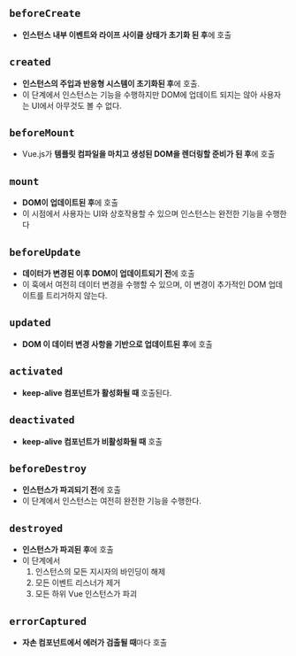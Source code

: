 ## `beforeCreate`

- **인스턴스 내부 이벤트와 라이프 사이클 상태가 초기화 된 후**에 호출

## `created`

- **인스턴스의 주입과 반응형 시스템이 초기화된 후**에 호출.
- 이 단계에서 인스턴스는 기능을 수행하지만 DOM에 업데이트 되지는 않아 사용자는 UI에서 아무것도 볼 수 없다.

## `beforeMount`

- Vue.js가 **템플릿 컴파일을 마치고 생성된 DOM을 렌더링할 준비가 된 후**에 호출

## `mount`

- **DOM이 업데이트된 후**에 호출
- 이 시점에서 사용자는 UI와 상호작용할 수 있으며 인스턴스는 완전한 기능을 수행한다

## `beforeUpdate`

- **데이터가 변경된 이후 DOM이 업데이트되기 전**에 호출
- 이 훅에서 여전히 데이터 변경을 수행할 수 있으며, 이 변경이 추가적인 DOM 업데이트를 트리거하지 않는다.

## `updated`

- **DOM 이 데이터 변경 사항을 기반으로 업데이트된 후**에 호출

## `activated`

- **keep-alive 컴포넌트가 활성화될 때** 호출된다.

## `deactivated`

- **keep-alive 컴포넌트가 비활성화될 때** 호출

## `beforeDestroy`

- **인스턴스가 파괴되기 전**에 호출
- 이 단계에서 인스턴스는 여전히 완전한 기능을 수행한다.

## `destroyed`

- **인스턴스가 파괴된 후**에 호출
- 이 단계에서
    1. 인스턴스의 모든 지시자의 바인딩이 해제 
    2. 모든 이벤트 리스너가 제거 
    3. 모든 하위 Vue 인스턴스가 파괴

## `errorCaptured`

- **자손 컴포넌트에서 에러가 검출될 때**마다 호출